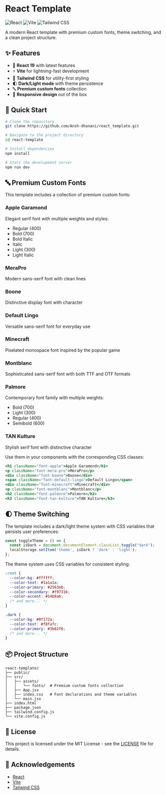 # React Template

![React](https://img.shields.io/badge/React-19.1.0-61DAFB?style=for-the-badge&logo=react)
![Vite](https://img.shields.io/badge/Vite-7.0.4-646CFF?style=for-the-badge&logo=vite)
![Tailwind CSS](https://img.shields.io/badge/Tailwind_CSS-3.4.17-38B2AC?style=for-the-badge&logo=tailwind-css)

A modern React template with premium custom fonts, theme switching, and a clean project structure.

## ✨ Features

- 🚀 **React 19** with latest features
- ⚡ **Vite** for lightning-fast development
- 🎨 **Tailwind CSS** for utility-first styling
- 🌓 **Dark/Light mode** with theme persistence
- 🔤 **Premium custom fonts** collection
- 📱 **Responsive design** out of the box

## 🚀 Quick Start

```bash
# Clone the repository
git clone https://github.com/Ansh-dhanani/react_template.git

# Navigate to the project directory
cd react-template

# Install dependencies
npm install

# Start the development server
npm run dev
```

## 🔤 Premium Custom Fonts

This template includes a collection of premium custom fonts:

### Apple Garamond
Elegant serif font with multiple weights and styles:
- Regular (400)
- Bold (700)
- Bold Italic
- Italic
- Light (300)
- Light Italic

### MeraPro
Modern sans-serif font with clean lines

### Boone
Distinctive display font with character

### Default Lingo
Versatile sans-serif font for everyday use

### Minecraft
Pixelated monospace font inspired by the popular game

### Montblanc
Sophisticated sans-serif font with both TTF and OTF formats

### Palmore
Contemporary font family with multiple weights:
- Bold (700)
- Light (300)
- Regular (400)
- Semibold (600)

### TAN Kulture
Stylish serif font with distinctive character

Use them in your components with the corresponding CSS classes:

```jsx
<h1 className="font-apple">Apple Garamond</h1>
<p className="font-mera-pro">MeraPro</p>
<div className="font-boone">Boone</div>
<span className="font-default-lingo">Default Lingo</span>
<div className="font-minecraft">Minecraft</div>
<p className="font-montblanc">Montblanc</p>
<h2 className="font-palmore">Palmore</h2>
<h3 className="font-tan-kulture">TAN Kulture</h3>
```

## 🌓 Theme Switching

The template includes a dark/light theme system with CSS variables that persists user preferences:

```jsx
const toggleTheme = () => {
  const isDark = document.documentElement.classList.toggle("dark");
  localStorage.setItem('theme', isDark ? 'dark' : 'light');
};
```

The theme system uses CSS variables for consistent styling:

```css
:root {
  --color-bg: #ffffff;
  --color-text: #1a1a1a;
  --color-primary: #2563eb;
  --color-secondary: #f97316;
  --color-accent: #14b8a6;
  /* and more... */
}

.dark {
  --color-bg: #0f172a;
  --color-text: #f8fafc;
  --color-primary: #3b82f6;
  /* and more... */
}
```

## 📦 Project Structure

```
react-template/
├── public/
├── src/
│   ├── assets/
│   │   └── fonts/  # Premium custom fonts collection
│   ├── App.jsx
│   ├── index.css   # Font declarations and theme variables
│   └── main.jsx
├── index.html
├── package.json
├── tailwind.config.js
└── vite.config.js
```

## 📄 License

This project is licensed under the MIT License - see the [LICENSE](LICENSE) file for details.

## 🙏 Acknowledgements

- [React](https://reactjs.org/)
- [Vite](https://vitejs.dev/)
- [Tailwind CSS](https://tailwindcss.com/)